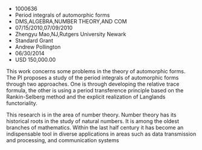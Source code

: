 
* 1000636
* Period integrals of automorphic forms
* DMS,ALGEBRA,NUMBER THEORY,AND COM
* 07/15/2010,07/09/2010
* Zhengyu Mao,NJ,Rutgers University Newark
* Standard Grant
* Andrew Pollington
* 06/30/2014
* USD 150,000.00

This work concerns some problems in the theory of automorphic forms. The PI
proposes a study of the period integrals of automorphic forms through two
approaches. One is through developing the relative trace formula, the other is
using a period transference principle based on the Rankin-Selberg method and the
explicit realization of Langlands functoriality.

This research is in the area of number theory. Number theory has its historical
roots in the study of natural numbers. It is among the oldest branches of
mathematics. Within the last half century it has become an indispensable tool in
diverse applications in areas such as data transmission and processing, and
communication systems
